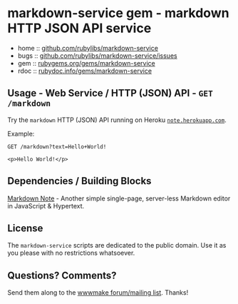 # markdown-service gem - markdown HTTP JSON API service

* home  :: [github.com/rubylibs/markdown-service](https://github.com/writekit/markdown-service)
* bugs  :: [github.com/rubylibs/markdown-service/issues](https://github.com/writekit/markdown-service/issues)
* gem   :: [rubygems.org/gems/markdown-service](https://rubygems.org/gems/markdown-service)
* rdoc  :: [rubydoc.info/gems/markdown-service](http://rubydoc.info/gems/markdown-service)


## Usage - Web Service / HTTP (JSON) API - `GET /markdown`

Try the `markdown` HTTP (JSON) API running
on Heroku [`note.herokuapp.com`](http://note.herokuapp.com).

Example:

    GET /markdown?text=Hello+World!
    
    <p>Hello World!</p>



## Dependencies / Building Blocks

[Markdown Note](https://github.com/writekit/markdown-note) - Another simple single-page, server-less Markdown editor
in JavaScript & Hypertext.


## License

The `markdown-service` scripts are dedicated to the public domain.
Use it as you please with no restrictions whatsoever.


## Questions? Comments?

Send them along to the
[wwwmake forum/mailing list](http://groups.google.com/group/wwwmake).
Thanks!
